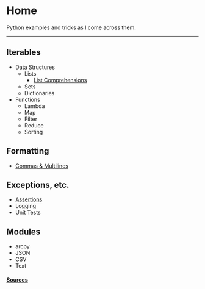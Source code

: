 # Home

Python examples and tricks as I come across them.

* * *

## Iterables
- Data Structures
	- Lists
		- [List Comprehensions](./listComprehensions.html)
	- Sets
	- Dictionaries
- Functions
	- Lambda
	- Map
	- Filter
	- Reduce
	- Sorting

## Formatting
- [Commas & Multilines](./commasMultiline.html)
	
## Exceptions, etc.
- [Assertions](./assertions.html)
- Logging
- Unit Tests

## Modules
- arcpy
- JSON
- CSV
- Text

#### [Sources](./sources.html)
